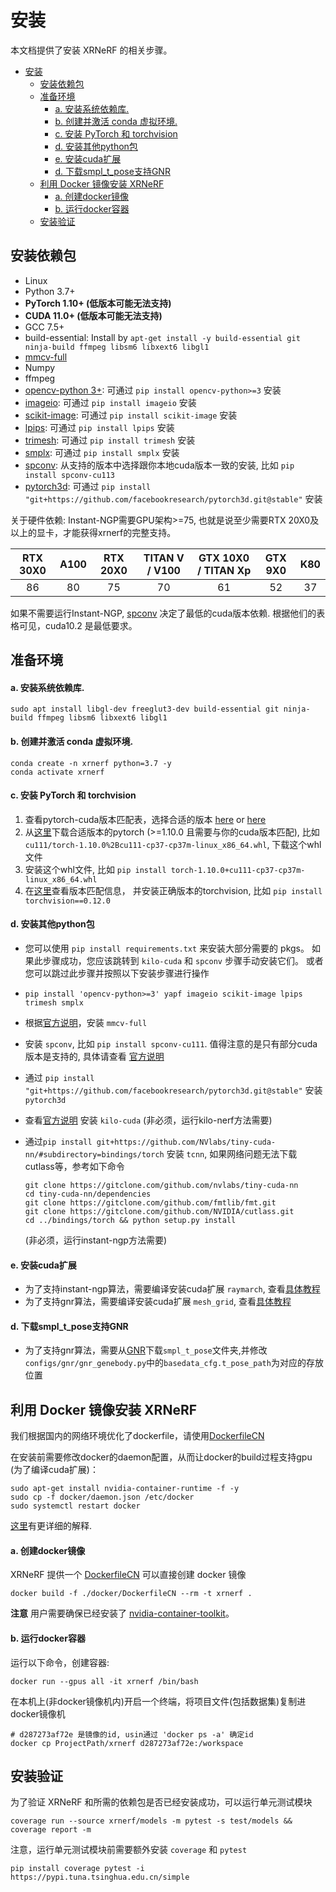 # 安装

本文档提供了安装 XRNeRF 的相关步骤。

<!-- TOC -->

- [安装](#安装)
  - [安装依赖包](#安装依赖包)
  - [准备环境](#准备环境)
      - [a. 安装系统依赖库.](#a-安装系统依赖库)
      - [b. 创建并激活 conda 虚拟环境.](#b-创建并激活-conda-虚拟环境)
      - [c. 安装 PyTorch 和 torchvision](#c-安装-pytorch-和-torchvision)
      - [d. 安装其他python包](#d-安装其他python包)
      - [e. 安装cuda扩展](#e-安装cuda扩展)
      - [d. 下载smpl_t_pose支持GNR](#d-下载smpl_t_pose支持gnr)
  - [利用 Docker 镜像安装 XRNeRF](#利用-docker-镜像安装-xrnerf)
      - [a. 创建docker镜像](#a-创建docker镜像)
      - [b. 运行docker容器](#b-运行docker容器)
  - [安装验证](#安装验证)

<!-- TOC -->

## 安装依赖包

- Linux
- Python 3.7+
- **PyTorch 1.10+ (低版本可能无法支持)**
- **CUDA 11.0+ (低版本可能无法支持)**
- GCC 7.5+
- build-essential: Install by `apt-get install -y build-essential git ninja-build ffmpeg libsm6 libxext6 libgl1`
- [mmcv-full](https://github.com/open-mmlab/mmcv)
- Numpy
- ffmpeg
- [opencv-python 3+](https://github.com/dmlc/decord): 可通过 `pip install opencv-python>=3` 安装
- [imageio](https://github.com/dmlc/decord): 可通过 `pip install imageio` 安装
- [scikit-image](https://github.com/dmlc/decord): 可通过 `pip install scikit-image` 安装
- [lpips](https://github.com/richzhang/PerceptualSimilarity): 可通过 `pip install lpips` 安装
- [trimesh](https://github.com/mikedh/trimesh): 可通过 `pip install trimesh` 安装
- [smplx](https://github.com/vchoutas/smplx): 可通过 `pip install smplx` 安装
- [spconv](https://github.com/dmlc/decord): 从支持的版本中选择跟你本地cuda版本一致的安装, 比如 `pip install spconv-cu113`
- [pytorch3d](https://github.com/dmlc/decord): 可通过 `pip install "git+https://github.com/facebookresearch/pytorch3d.git@stable"` 安装

关于硬件依赖:
Instant-NGP需要GPU架构>=75, 也就是说至少需要RTX 20X0及以上的显卡，才能获得xrnerf的完整支持。

| RTX 30X0 | A100 | RTX 20X0 | TITAN V / V100 | GTX 10X0 / TITAN Xp | GTX 9X0 | K80 |
|:--------:|:----:|:--------:|:--------------:|:-------------------:|:-------:|:---:|
|       86 |   80 |       75 |             70 |                  61 |      52 |  37 |

如果不需要运行Instant-NGP, [spconv](https://github.com/traveller59/spconv#spconv-spatially-sparse-convolution-library) 决定了最低的cuda版本依赖. 根据他们的表格可见，cuda10.2 是最低要求。

## 准备环境

#### a. 安装系统依赖库.

```shell
sudo apt install libgl-dev freeglut3-dev build-essential git ninja-build ffmpeg libsm6 libxext6 libgl1
```

#### b. 创建并激活 conda 虚拟环境.

```shell
conda create -n xrnerf python=3.7 -y
conda activate xrnerf
```

#### c. 安装 PyTorch 和 torchvision

1. 查看pytorch-cuda版本匹配表，选择合适的版本 [here](https://pytorch.org/get-started/previous-versions/) or [here](https://blog.csdn.net/weixin_42069606/article/details/105198845)
2. 从[这里](https://download.pytorch.org/whl/torch_stable.html)下载合适版本的pytorch (>=1.10.0 且需要与你的cuda版本匹配), 比如 ```cu111/torch-1.10.0%2Bcu111-cp37-cp37m-linux_x86_64.whl```, 下载这个whl文件
3. 安装这个whl文件, 比如 ```pip install torch-1.10.0+cu111-cp37-cp37m-linux_x86_64.whl```
4. 在[这里](https://pypi.org/project/torchvision/)查看版本匹配信息， 并安装正确版本的torchvision, 比如 ```pip install torchvision==0.12.0```

#### d. 安装其他python包
* 您可以使用 ```pip install requirements.txt``` 来安装大部分需要的 pkgs。 如果此步骤成功，您应该跳转到 ```kilo-cuda``` 和 ```spconv``` 步骤手动安装它们。 或者您可以跳过此步骤并按照以下安装步骤进行操作
* ```pip install 'opencv-python>=3' yapf imageio scikit-image lpips trimesh smplx```
* 根据[官方说明](https://mmcv.readthedocs.io/en/latest/get_started/installation.html)，安装 ```mmcv-full```
* 安装 ```spconv```, 比如 ```pip install spconv-cu111```. 值得注意的是只有部分cuda版本是支持的, 具体请查看 [官方说明](https://github.com/traveller59/spconv)
* 通过 ```pip install "git+https://github.com/facebookresearch/pytorch3d.git@stable"``` 安装 ```pytorch3d```
* 查看[官方说明](https://github.com/creiser/kilonerf#option-b-build-cuda-extension-yourself) 安装 ```kilo-cuda``` (非必须，运行kilo-nerf方法需要)

* 通过```pip install git+https://github.com/NVlabs/tiny-cuda-nn/#subdirectory=bindings/torch``` 安装 ```tcnn```, 如果网络问题无法下载cutlass等，参考如下命令
  ```shell
  git clone https://gitclone.com/github.com/nvlabs/tiny-cuda-nn
  cd tiny-cuda-nn/dependencies
  git clone https://gitclone.com/github.com/fmtlib/fmt.git
  git clone https://gitclone.com/github.com/NVIDIA/cutlass.git
  cd ../bindings/torch && python setup.py install
  ```
  (非必须，运行instant-ngp方法需要)

#### e. 安装cuda扩展
* 为了支持instant-ngp算法，需要编译安装cuda扩展 ```raymarch```, 查看[具体教程](../../extensions/ngp_raymarch/README.md)
* 为了支持gnr算法，需要编译安装cuda扩展 ```mesh_grid```, 查看[具体教程](../../extensions/mesh_grid/README.md)

#### d. 下载smpl_t_pose支持GNR
* 为了支持gnr算法，需要从[GNR](https://github.com/generalizable-neural-performer/gnr)下载```smpl_t_pose```文件夹,并修改```configs/gnr/gnr_genebody.py```中的```basedata_cfg.t_pose_path```为对应的存放位置

## 利用 Docker 镜像安装 XRNeRF
我们根据国内的网络环境优化了dockerfile，请使用[DockerfileCN](../../docker/DockerfileCN)


在安装前需要修改docker的daemon配置，从而让docker的build过程支持gpu (为了编译cuda扩展)：

```shell
sudo apt-get install nvidia-container-runtime -f -y
sudo cp -f docker/daemon.json /etc/docker
sudo systemctl restart docker
```
[这里](https://stackoverflow.com/questions/59691207/docker-build-with-nvidia-runtime)有更详细的解释.

#### a. 创建docker镜像
  XRNeRF 提供一个 [DockerfileCN](../../docker/DockerfileCN) 可以直接创建 docker 镜像

  ```shell
  docker build -f ./docker/DockerfileCN --rm -t xrnerf .
  ```

  **注意** 用户需要确保已经安装了 [nvidia-container-toolkit](https://docs.nvidia.com/datacenter/cloud-native/container-toolkit/install-guide.html#docker)。
#### b. 运行docker容器
  运行以下命令，创建容器:
  ```shell
  docker run --gpus all -it xrnerf /bin/bash
  ```

  在本机上(非docker镜像机内)开启一个终端，将项目文件(包括数据集)复制进docker镜像机
  ```shell
  # d287273af72e 是镜像的id, usin通过 'docker ps -a' 确定id
  docker cp ProjectPath/xrnerf d287273af72e:/workspace
  ```

## 安装验证

为了验证 XRNeRF 和所需的依赖包是否已经安装成功，可以运行单元测试模块

```shell
coverage run --source xrnerf/models -m pytest -s test/models && coverage report -m
```

注意，运行单元测试模块前需要额外安装 ```coverage``` 和 ```pytest```
```
pip install coverage pytest -i https://pypi.tuna.tsinghua.edu.cn/simple
```
